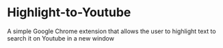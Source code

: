 # Highlight-to-Youtube
A simple Google Chrome extension that allows the user to highlight text to search it on Youtube in a new window
